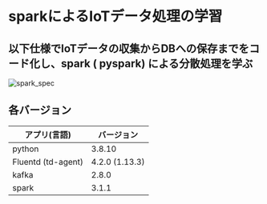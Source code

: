 # sparkによるIoTデータ処理の学習

## 以下仕様でIoTデータの収集からDBへの保存までをコード化し、spark ( pyspark) による分散処理を学ぶ
![spark_spec](https://user-images.githubusercontent.com/61402011/132082159-a20bf539-8ed9-41f3-9d4e-0a2951ca49e9.png)

## 各バージョン
| アプリ(言語) | バージョン |
| ---- | ---- |
| python | 3.8.10 |
| Fluentd (td-agent) | 4.2.0 (1.13.3) |
| kafka | 2.8.0 |
| spark | 3.1.1 |
